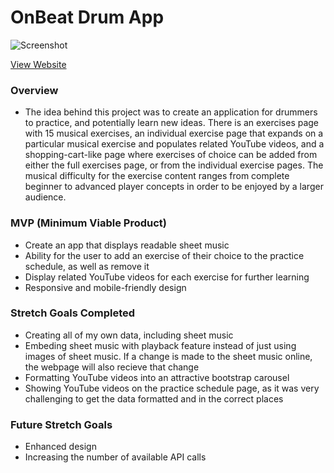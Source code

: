 # OnBeat Drum App

![Screenshot](demo.png)

[View Website](https://drive.google.com/file/d/1BPnQKar0nPot_Hsd5yfDvGYckuqWlVq7/view?usp=sharing)
### Overview
* The idea behind this project was to create an application for drummers to practice, and potentially learn new ideas. There is an exercises page with 15 musical exercises, an individual exercise page that expands on a particular musical exercise and populates related YouTube videos, and a shopping-cart-like page where exercises of choice can be added from either the full exercises page, or from the individual exercise pages. The musical difficulty for the exercise content ranges from complete beginner to advanced player concepts in order to be enjoyed by a larger audience.

### MVP (Minimum Viable Product)
* Create an app that displays readable sheet music
* Ability for the user to add an exercise of their choice to the practice schedule, as well as remove it 
* Display related YouTube videos for each exercise for further learning
* Responsive and mobile-friendly design

### Stretch Goals Completed
* Creating all of my own data, including sheet music
* Embeding sheet music with playback feature instead of just using images of sheet music. If a change is made to the sheet music online, the webpage will also recieve that change
* Formatting YouTube videos into an attractive bootstrap carousel
* Showing YouTube videos on the practice schedule page, as it was very challenging to get the data formatted and in the correct places 

### Future Stretch Goals
* Enhanced design
* Increasing the number of available API calls